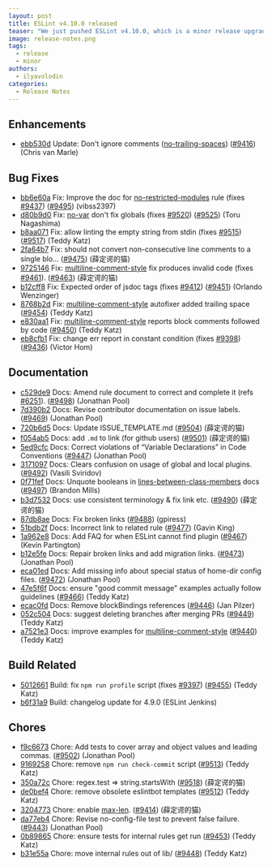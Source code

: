 ```yaml
---
layout: post
title: ESLint v4.10.0 released
teaser: "We just pushed ESLint v4.10.0, which is a minor release upgrade of ESLint. This release adds some new features and fixes several bugs found in the previous release."
image: release-notes.png
tags:
  - release
  - minor
authors:
  - ilyavolodin
categories:
  - Release Notes
---
```


## Enhancements

* [ebb530d](https://github.com/eslint/eslint/commit/ebb530d) Update: Don't ignore comments ([no-trailing-spaces](/docs/rules/no-trailing-spaces)) ([#9416](https://github.com/eslint/eslint/issues/9416)) (Chris van Marle)

## Bug Fixes

* [bb6e60a](https://github.com/eslint/eslint/commit/bb6e60a) Fix: Improve the doc for [no-restricted-modules](/docs/rules/no-restricted-modules) rule (fixes [#9437](https://github.com/eslint/eslint/issues/9437)) ([#9495](https://github.com/eslint/eslint/issues/9495)) (vibss2397)
* [d80b9d0](https://github.com/eslint/eslint/commit/d80b9d0) Fix: [no-var](/docs/rules/no-var) don't fix globals (fixes [#9520](https://github.com/eslint/eslint/issues/9520)) ([#9525](https://github.com/eslint/eslint/issues/9525)) (Toru Nagashima)
* [b8aa071](https://github.com/eslint/eslint/commit/b8aa071) Fix: allow linting the empty string from stdin (fixes [#9515](https://github.com/eslint/eslint/issues/9515)) ([#9517](https://github.com/eslint/eslint/issues/9517)) (Teddy Katz)
* [2fa64b7](https://github.com/eslint/eslint/commit/2fa64b7) Fix: should not convert non-consecutive line comments to a single blo… ([#9475](https://github.com/eslint/eslint/issues/9475)) (薛定谔的猫)
* [9725146](https://github.com/eslint/eslint/commit/9725146) Fix: [multiline-comment-style](/docs/rules/multiline-comment-style) fix produces invalid code (fixes [#9461](https://github.com/eslint/eslint/issues/9461)). ([#9463](https://github.com/eslint/eslint/issues/9463)) (薛定谔的猫)
* [b12cff8](https://github.com/eslint/eslint/commit/b12cff8) Fix: Expected order of jsdoc tags (fixes [#9412](https://github.com/eslint/eslint/issues/9412)) ([#9451](https://github.com/eslint/eslint/issues/9451)) (Orlando Wenzinger)
* [8768b2d](https://github.com/eslint/eslint/commit/8768b2d) Fix: [multiline-comment-style](/docs/rules/multiline-comment-style) autofixer added trailing space ([#9454](https://github.com/eslint/eslint/issues/9454)) (Teddy Katz)
* [e830aa1](https://github.com/eslint/eslint/commit/e830aa1) Fix: [multiline-comment-style](/docs/rules/multiline-comment-style) reports block comments followed by code ([#9450](https://github.com/eslint/eslint/issues/9450)) (Teddy Katz)
* [eb8cfb1](https://github.com/eslint/eslint/commit/eb8cfb1) Fix: change err report in constant condition (fixes [#9398](https://github.com/eslint/eslint/issues/9398)) ([#9436](https://github.com/eslint/eslint/issues/9436)) (Victor Hom)

## Documentation

* [c529de9](https://github.com/eslint/eslint/commit/c529de9) Docs: Amend rule document to correct and complete it (refs [#6251](https://github.com/eslint/eslint/issues/6251)). ([#9498](https://github.com/eslint/eslint/issues/9498)) (Jonathan Pool)
* [7d390b2](https://github.com/eslint/eslint/commit/7d390b2) Docs: Revise contributor documentation on issue labels. ([#9469](https://github.com/eslint/eslint/issues/9469)) (Jonathan Pool)
* [720b6d5](https://github.com/eslint/eslint/commit/720b6d5) Docs: Update ISSUE_TEMPLATE.md ([#9504](https://github.com/eslint/eslint/issues/9504)) (薛定谔的猫)
* [f054ab5](https://github.com/eslint/eslint/commit/f054ab5) Docs: add `.md` to link (for github users) ([#9501](https://github.com/eslint/eslint/issues/9501)) (薛定谔的猫)
* [5ed9cfc](https://github.com/eslint/eslint/commit/5ed9cfc) Docs: Correct violations of “Variable Declarations” in Code Conventions ([#9447](https://github.com/eslint/eslint/issues/9447)) (Jonathan Pool)
* [3171097](https://github.com/eslint/eslint/commit/3171097) Docs: Clears confusion on usage of global and local plugins.([#9492](https://github.com/eslint/eslint/issues/9492)) (Vasili Sviridov)
* [0f71fef](https://github.com/eslint/eslint/commit/0f71fef) Docs: Unquote booleans in [lines-between-class-members](/docs/rules/lines-between-class-members) docs ([#9497](https://github.com/eslint/eslint/issues/9497)) (Brandon Mills)
* [b3d7532](https://github.com/eslint/eslint/commit/b3d7532) Docs: use consistent terminology & fix link etc. ([#9490](https://github.com/eslint/eslint/issues/9490)) (薛定谔的猫)
* [87db8ae](https://github.com/eslint/eslint/commit/87db8ae) Docs: Fix broken links ([#9488](https://github.com/eslint/eslint/issues/9488)) (gpiress)
* [51bdb2f](https://github.com/eslint/eslint/commit/51bdb2f) Docs: Incorrect link to related rule ([#9477](https://github.com/eslint/eslint/issues/9477)) (Gavin King)
* [1a962e8](https://github.com/eslint/eslint/commit/1a962e8) Docs: Add FAQ for when ESLint cannot find plugin ([#9467](https://github.com/eslint/eslint/issues/9467)) (Kevin Partington)
* [b12e5fe](https://github.com/eslint/eslint/commit/b12e5fe) Docs: Repair broken links and add migration links. ([#9473](https://github.com/eslint/eslint/issues/9473)) (Jonathan Pool)
* [eca01ed](https://github.com/eslint/eslint/commit/eca01ed) Docs: Add missing info about special status of home-dir config files. ([#9472](https://github.com/eslint/eslint/issues/9472)) (Jonathan Pool)
* [47e5f6f](https://github.com/eslint/eslint/commit/47e5f6f) Docs: ensure "good commit message" examples actually follow guidelines ([#9466](https://github.com/eslint/eslint/issues/9466)) (Teddy Katz)
* [ecac0fd](https://github.com/eslint/eslint/commit/ecac0fd) Docs: Remove blockBindings references ([#9446](https://github.com/eslint/eslint/issues/9446)) (Jan Pilzer)
* [052c504](https://github.com/eslint/eslint/commit/052c504) Docs: suggest deleting branches after merging PRs ([#9449](https://github.com/eslint/eslint/issues/9449)) (Teddy Katz)
* [a7521e3](https://github.com/eslint/eslint/commit/a7521e3) Docs: improve examples for [multiline-comment-style](/docs/rules/multiline-comment-style) ([#9440](https://github.com/eslint/eslint/issues/9440)) (Teddy Katz)

## Build Related

* [5012661](https://github.com/eslint/eslint/commit/5012661) Build: fix `npm run profile` script (fixes [#9397](https://github.com/eslint/eslint/issues/9397)) ([#9455](https://github.com/eslint/eslint/issues/9455)) (Teddy Katz)
* [b6f31a9](https://github.com/eslint/eslint/commit/b6f31a9) Build: changelog update for 4.9.0 (ESLint Jenkins)

## Chores

* [f9c6673](https://github.com/eslint/eslint/commit/f9c6673) Chore: Add tests to cover array and object values and leading commas. ([#9502](https://github.com/eslint/eslint/issues/9502)) (Jonathan Pool)
* [9169258](https://github.com/eslint/eslint/commit/9169258) Chore: remove `npm run check-commit` script ([#9513](https://github.com/eslint/eslint/issues/9513)) (Teddy Katz)
* [350a72c](https://github.com/eslint/eslint/commit/350a72c) Chore: regex.test => string.startsWith ([#9518](https://github.com/eslint/eslint/issues/9518)) (薛定谔的猫)
* [de0bef4](https://github.com/eslint/eslint/commit/de0bef4) Chore: remove obsolete eslintbot templates ([#9512](https://github.com/eslint/eslint/issues/9512)) (Teddy Katz)
* [3204773](https://github.com/eslint/eslint/commit/3204773) Chore: enable [max-len](/docs/rules/max-len). ([#9414](https://github.com/eslint/eslint/issues/9414)) (薛定谔的猫)
* [da77eb4](https://github.com/eslint/eslint/commit/da77eb4) Chore: Revise no-config-file test to prevent false failure. ([#9443](https://github.com/eslint/eslint/issues/9443)) (Jonathan Pool)
* [0b89865](https://github.com/eslint/eslint/commit/0b89865) Chore: ensure tests for internal rules get run ([#9453](https://github.com/eslint/eslint/issues/9453)) (Teddy Katz)
* [b31e55a](https://github.com/eslint/eslint/commit/b31e55a) Chore: move internal rules out of lib/ ([#9448](https://github.com/eslint/eslint/issues/9448)) (Teddy Katz)
